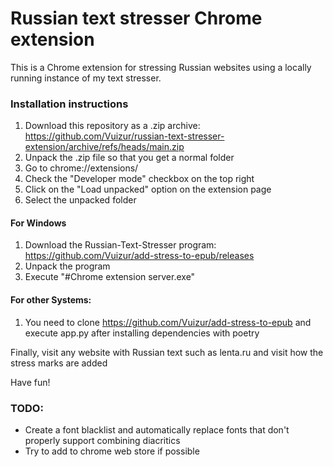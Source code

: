 # Russian text stresser Chrome extension

This is a Chrome extension for stressing Russian websites using a locally running instance of my text stresser.

### Installation instructions

1. Download this repository as a .zip archive: https://github.com/Vuizur/russian-text-stresser-extension/archive/refs/heads/main.zip
2. Unpack the .zip file so that you get a normal folder
3. Go to chrome://extensions/
4. Check the "Developer mode" checkbox on the top right
5. Click on the "Load unpacked" option on the extension page
6. Select the unpacked folder
#### For Windows
1. Download the Russian-Text-Stresser program: https://github.com/Vuizur/add-stress-to-epub/releases
2. Unpack the program
3. Execute "#Chrome extension server.exe"
#### For other Systems:
1. You need to clone https://github.com/Vuizur/add-stress-to-epub and execute app.py after installing dependencies with poetry

Finally, visit any website with Russian text such as lenta.ru and visit how the stress marks are added

Have fun!

### TODO:
* Create a font blacklist and automatically replace fonts that don't properly support combining diacritics
* Try to add to chrome web store if possible